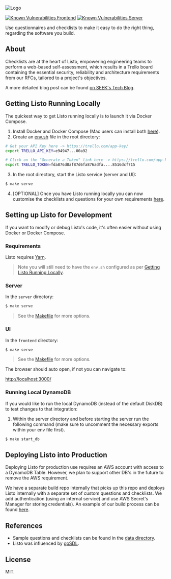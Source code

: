 ![Logo](logo.png)

[![Known Vulnerabilities Frontend](https://snyk.io/test/github/seek-oss/listo/badge.svg?targetFile=frontend/package.json)](https://snyk.io/test/github/seek-oss/listo?targetFile=frontend/package.json) [![Known Vulnerabilities Server](https://snyk.io/test/github/seek-oss/listo/badge.svg?targetFile=server/package.json)](https://snyk.io/test/github/seek-oss/listo?targetFile=server/package.json)

Use questionnaires and checklists to make it easy to do the right thing, regarding the software you build.

## About

Checklists are at the heart of Listo, empowering engineering teams to perform a web-based self-assessment, which results in a Trello board containing the essential security, reliability and architecture requirements from our RFCs, tailored to a project's objectives. 

A more detailed blog post can be found [on SEEK's Tech Blog](https://medium.com/seek-blog/listo-failing-safely-with-checklists-and-rfc-s-d14b6fa34b2f).

## Getting Listo Running Locally

The quickest way to get Listo running locally is to launch it via Docker Compose.

1. Install Docker and Docker Compose (Mac users can install both [here](https://docs.docker.com/docker-for-mac/install/)).
2. Create an [env.sh](examples/TEMPLATE_env.sh) file in the root directory:

  ```bash
  # Get your API Key here -> https://trello.com/app-key/
  export TRELLO_API_KEY=e94947...00a92

  # Click on the "Generate a Token" link here -> https://trello.com/app-key/.
  export TRELLO_TOKEN=fda876d8af87d6fa876adfa....8516dcf715
  ```

3. In the root directory, start the Listo service (server and UI):

  ```bash
  $ make serve
  ```
4. [OPTIONAL] Once you have Listo running locally you can now customise the checklists and questions for your own requirements [here](data/).


## Setting up Listo for Development

If you want to modify or debug Listo's code, it's often easier without using Docker or Docker Compose. 

### Requirements

Listo requires [Yarn](https://yarnpkg.com/).

> Note you will still need to have the `env.sh` configured as per [Getting Listo Running Locally](#getting-listo-running-locally).

### Server
In the `server` directory:

  ```bash
  $ make serve
  ```

> See the [Makefile](./server/Makefile) for more options.

### UI

In the `frontend` directory:

```bash
$ make serve
```

> See the [Makefile](./frontend/Makefile) for more options.

The browser should auto open, if not you can navigate to:

  [http://localhost:3000/](http://localhost:3000/)

### Running Local DynamoDB
If you would like to run the local DynamoDB (instead of the default DiskDB) to test changes to that integration:

1. Within the server directory and before starting the server run the following command (make sure to uncomment the necessary exports within your env file first).

```bash
$ make start_db
```

## Deploying Listo into Production

Deploying Listo for production use requires an AWS account with access to a DynamoDB Table. However, we plan to support other DB's in the future to remove the AWS requirement.

We have a separate build repo internally that picks up this repo and deploys Listo internally with a separate set of custom questions and checklists. We add authentication (using an internal service) and use AWS Secret's Manager for storing credentials). An example of our build process can be found [here](examples/deploy).

## References

+ Sample questions and checklists can be found in the [data directory](data/).
+ Listo was influenced by [goSDL](https://github.com/slackhq/goSDL).

## License

MIT.
